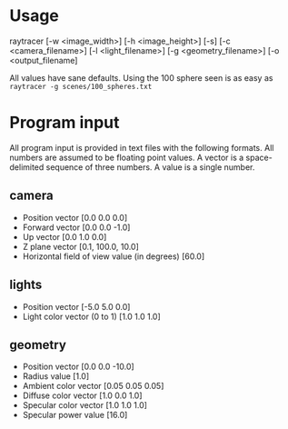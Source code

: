 Usage
=====
raytracer [-w <image_width>] [-h <image_height>] [-s]
 [-c <camera_filename>] [-l <light_filename>]
 [-g <geometry_filename>] [-o <output_filename]

All values have sane defaults.
Using the 100 sphere seen is as easy as `raytracer -g scenes/100_spheres.txt`

Program input
=====
All program input is provided in text files with the following formats.
All numbers are assumed to be floating point values.
A vector is a space-delimited sequence of three numbers.
A value is a single number.

camera
-----
* Position vector [0.0 0.0 0.0]
* Forward vector [0.0 0.0 -1.0]
* Up vector [0.0 1.0 0.0]
* Z plane vector [0.1, 100.0, 10.0]
* Horizontal field of view value (in degrees) [60.0]

lights
-----
* Position vector [-5.0 5.0 0.0]
* Light color vector (0 to 1) [1.0 1.0 1.0]

geometry
-----
* Position vector [0.0 0.0 -10.0]
* Radius value [1.0]
* Ambient color vector [0.05 0.05 0.05]
* Diffuse color vector [1.0 0.0 1.0]
* Specular color vector [1.0 1.0 1.0]
* Specular power value [16.0]
